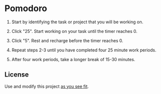 # Pomodoro

1. Start by identifying the task or project that you will be working on.

2. Click "25". Start working on your task until the timer reaches 0.

3. Click "5". Rest and recharge before the timer reaches 0.

4. Repeat steps 2-3 until you have completed four 25 minute work periods.

5. After four work periods, take a longer break of 15-30 minutes.

## License

Use and modify this project [as you see fit](UNLICENSE).

